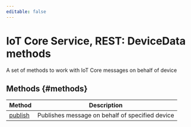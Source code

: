 ```yaml
---
editable: false
---
```


# IoT Core Service, REST: DeviceData methods
A set of methods to work with IoT Core messages on behalf of device

## Methods {#methods}
Method | Description
--- | ---
[publish](publish.md) | Publishes message on behalf of specified device